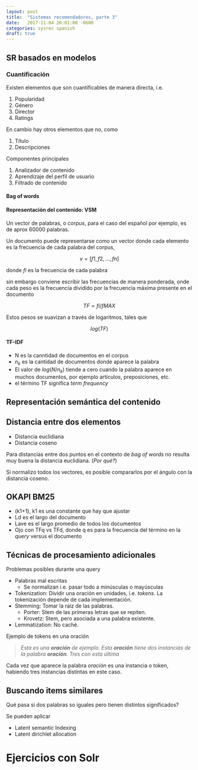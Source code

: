 ```yaml
---
layout: post
title:  "Sistemas recomendadores, parte 3"
date:   2017-11-04 20:01:00 -0600
categories: sysrec spanish
draft: true
---
```


## SR basados en modelos

### Cuantificación


Existen elementos que son cuantificables de manera directa, i.e.

1. Popularidad
1. Género
1. Director
1. Ratings

En cambio hay otros elementos que no, como

1. Título
1. Descripciones

<!-- slide 4/25 -->
Componentes principales

1.  Analizador de contenido
1.  Aprendizaje del perfil de usuario
1.  Filtrado de contenido

#### Bag of words
#### Representación del contenido: VSM

<!-- slide 6 -->
<!-- Aquí aparece una tabla -->

Un vector de palabras, o *corpus*, para el caso del español por ejemplo, es de aprox $60000$ palabras. 

Un documento puede representarse como un vector donde cada elemento es la frecuencia de cada palabra del corpus, 

$$ v = [f1,f2,...,fn] $$

donde $fi$ es la frecuencia de cada palabra

<!-- TODO: cambiar notaciones  -->

sin embargo conviene escribir las frecuencias de manera ponderada, onde cada peso es la frecuencia dividido por la frecuencia máxima presente en el documento

<!--  slide 9 -->

$$ TF = fi/fMAX $$

Estos pesos se suavizan a través de logaritmos, tales que 

$$ log(TF) $$

<!-- slide 8 -->


#### TF-IDF

*  N es la canntidad de documentos en el corpus
*  $n_k$ es la cantidad de documentos donde aparece la palabra
*  El valor de $log(N/n_k)$ tiende a cero cuando la palabra aparece en muchos documentos, por ejemplo artículos, preposiciones, etc.
*  el término TF significa *term frequency* 

## Representación semántica del contenido

## Distancia entre dos elementos

*  Distancia euclidiana
*  Distancia coseno

Para distancias entre dos puntos en el contexto de *bag of words* no resulta muy buena la distancia euclidiana. (*Por qué?*)

Si normalizo todos los vectores, es posible compararlos por el 
ángulo con la distancia coseno.

## OKAPI BM25
<!-- Slide 14 -->

* (k1+1), k1 es una constante que hay que ajustar
* Ld es el largo del documento
* Lave es el largo promedio de todos los documentos
* Ojo con TFq vs TFd, donde q es para la frecuencia del término en la *query* versus el documento

## Técnicas de procesamiento adicionales

Problemas posibles durante una query

* Palabras mal escritas
    * Se normalizan i.e. pasar todo a minúsculas o mayúsculas
* Tokenization: Dividir una oración en unidades, i.e. *tokens*. La tokenización depende de cada implementación.
* Stemming: Tomar la raíz de las palabras. 
    * Porter: Stem de las primeras letras que se repiten.
    * Krovetz: Stem, pero asociada a una palabra existente.
* Lemmatization: No caché.

Ejemplo de tokens en una oración


>*Esta es una __oración__ de ejemplo. Esta __oración__ tiene dos instancias de la palabra __oración__. Tres con esta última*

Cada vez que aparece la palabra *oración* es una instancia o token, habiendo tres instancias distintas en este caso.

## Buscando items similares

Qué pasa si dos palabras so iguales pero tienen distintos significados? 

Se pueden aplicar 
*  Latent semantic Indexing
*  Latent dirichlet allocation

# Ejercicios con Solr


[^fn]: And the footnote!
